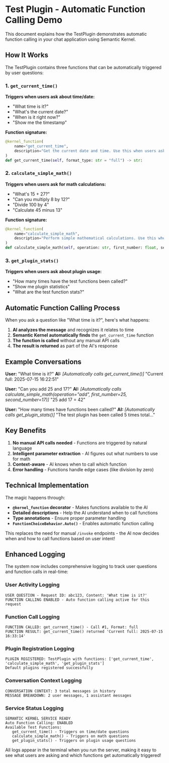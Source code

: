 # Test Plugin - Automatic Function Calling Demo

This document explains how the TestPlugin demonstrates automatic function calling in your chat application using Semantic Kernel.

## How It Works

The TestPlugin contains three functions that can be automatically triggered by user questions:

### 1. `get_current_time()`
**Triggers when users ask about time/date:**
- "What time is it?"
- "What's the current date?"
- "When is it right now?"
- "Show me the timestamp"

**Function signature:**
```python
@kernel_function(
    name="get_current_time",
    description="Get the current date and time. Use this when users ask about the current time, date, or when something happened."
)
def get_current_time(self, format_type: str = "full") -> str:
```

### 2. `calculate_simple_math()`
**Triggers when users ask for math calculations:**
- "What's 15 + 27?"
- "Can you multiply 8 by 12?"
- "Divide 100 by 4"
- "Calculate 45 minus 13"

**Function signature:**
```python
@kernel_function(
    name="calculate_simple_math", 
    description="Perform simple mathematical calculations. Use this when users ask for basic math operations like addition, subtraction, multiplication, or division."
)
def calculate_simple_math(self, operation: str, first_number: float, second_number: float) -> str:
```

### 3. `get_plugin_stats()`
**Triggers when users ask about plugin usage:**
- "How many times have the test functions been called?"
- "Show me plugin statistics"
- "What are the test function stats?"

## Automatic Function Calling Process

When you ask a question like "What time is it?", here's what happens:

1. **AI analyzes the message** and recognizes it relates to time
2. **Semantic Kernel automatically finds** the `get_current_time` function
3. **The function is called** without any manual API calls
4. **The result is returned** as part of the AI's response

## Example Conversations

**User:** "What time is it?"
**AI:** *[Automatically calls get_current_time()]* "Current full: 2025-07-15 16:22:51"

**User:** "Can you add 25 and 17?"
**AI:** *[Automatically calls calculate_simple_math(operation="add", first_number=25, second_number=17)]* "25 add 17 = 42"

**User:** "How many times have functions been called?"
**AI:** *[Automatically calls get_plugin_stats()]* "The test plugin has been called 5 times total..."

## Key Benefits

1. **No manual API calls needed** - Functions are triggered by natural language
2. **Intelligent parameter extraction** - AI figures out what numbers to use for math
3. **Context-aware** - AI knows when to call which function
4. **Error handling** - Functions handle edge cases (like division by zero)

## Technical Implementation

The magic happens through:
- **`@kernel_function` decorator** - Makes functions available to the AI
- **Detailed descriptions** - Help the AI understand when to call functions  
- **Type annotations** - Ensure proper parameter handling
- **`FunctionChoiceBehavior.Auto()`** - Enables automatic function calling

This replaces the need for manual `/invoke` endpoints - the AI now decides when and how to call functions based on user intent!

## Enhanced Logging

The system now includes comprehensive logging to track user questions and function calls in real-time:

### User Activity Logging
```
USER QUESTION - Request ID: abc123, Content: 'What time is it?'
FUNCTION CALLING ENABLED - Auto function calling active for this request
```

### Function Call Logging
```
FUNCTION CALLED: get_current_time() - Call #1, Format: full
FUNCTION RESULT: get_current_time() returned 'Current full: 2025-07-15 16:33:14'
```

### Plugin Registration Logging
```
PLUGIN REGISTERED: TestPlugin with functions: ['get_current_time', 'calculate_simple_math', 'get_plugin_stats']
Default plugins registered successfully
```

### Conversation Context Logging
```
CONVERSATION CONTEXT: 3 total messages in history
MESSAGE BREAKDOWN: 2 user messages, 1 assistant messages
```

### Service Status Logging
```
SEMANTIC KERNEL SERVICE READY
Auto Function Calling: ENABLED
Available Test Functions:
   get_current_time() - Triggers on time/date questions
   calculate_simple_math() - Triggers on math questions  
   get_plugin_stats() - Triggers on plugin usage questions
```

All logs appear in the terminal when you run the server, making it easy to see what users are asking and which functions get automatically triggered!
